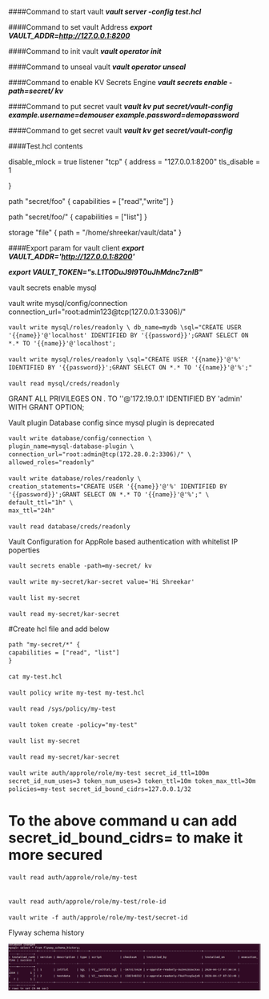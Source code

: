 ####Command to start vault
**_vault server -config test.hcl_**

####Command to set vault Address
**_export VAULT_ADDR=http://127.0.0.1:8200_**

####Command to init vault
_**vault operator init**_

####Command to unseal vault
_**vault operator unseal**_


####Command to enable KV Secrets Engine
**_vault secrets enable -path=secret/ kv_**

####Command to put secret vault
**_vault kv put secret/vault-config example.username=demouser example.password=demopassword_**

####Command to get secret vault
**_vault kv get secret/vault-config_**

####Test.hcl contents

disable_mlock = true
listener "tcp" {
  address     = "127.0.0.1:8200"
  tls_disable = 1

}

path "secret/foo" {
  capabilities = ["read","write"]
}

path "secret/foo/" {
  capabilities = ["list"]
}

storage "file" {
  path = "/home/shreekar/vault/data"
}


####Export param for vault client
**_export VAULT_ADDR='http://127.0.0.1:8200'_**

**_export VAULT_TOKEN="s.L1TODuJ9l9T0uJhMdnc7znIB"_**



vault secrets enable mysql

vault write mysql/config/connection connection_url="root:admin123@tcp(127.0.0.1:3306)/"
	
	
	vault write mysql/roles/readonly \ db_name=mydb \sql="CREATE USER '{{name}}'@'localhost' IDENTIFIED BY '{{password}}';GRANT SELECT ON *.* TO '{{name}}'@'localhost';
	
	vault write mysql/roles/readonly \sql="CREATE USER '{{name}}'@'%' IDENTIFIED BY '{{password}}';GRANT SELECT ON *.* TO '{{name}}'@'%';"
	
	vault read mysql/creds/readonly
		

GRANT ALL PRIVILEGES ON *.* TO ''@'172.19.0.1' IDENTIFIED BY 'admin' WITH GRANT OPTION;

Vault plugin Database config since mysql plugin is deprecated

	
	vault write database/config/connection \
    plugin_name=mysql-database-plugin \
    connection_url="root:admin@tcp(172.28.0.2:3306)/" \
    allowed_roles="readonly"
    
    vault write database/roles/readonly \
    creation_statements="CREATE USER '{{name}}'@'%' IDENTIFIED BY '{{password}}';GRANT SELECT ON *.* TO '{{name}}'@'%';" \
    default_ttl="1h" \
    max_ttl="24h"
	
	vault read database/creds/readonly


Vault Configuration for AppRole based authentication with whitelist IP poperties

	vault secrets enable -path=my-secret/ kv

	vault write my-secret/kar-secret value='Hi Shreekar'

	vault list my-secret

	vault read my-secret/kar-secret

#Create hcl file and add below 

	path "my-secret/*" {
   	capabilities = ["read", "list"]
	}

	cat my-test.hcl

	vault policy write my-test my-test.hcl

	vault read /sys/policy/my-test

	vault token create -policy="my-test"

	vault list my-secret

	vault read my-secret/kar-secret

	vault write auth/approle/role/my-test secret_id_ttl=100m secret_id_num_uses=3 token_num_uses=3 token_ttl=10m token_max_ttl=30m policies=my-test secret_id_bound_cidrs=127.0.0.1/32
 
# To the above command u can add secret_id_bound_cidrs=<IP-ADDRESS>  to make it more secured

	vault read auth/approle/role/my-test


	vault read auth/approle/role/my-test/role-id

	vault write -f auth/approle/role/my-test/secret-id

Flyway schema history 

![Image of Yaktocat](https://github.com/shrimayya/spring-boot-vault/blob/master/screenshot-1.png)

